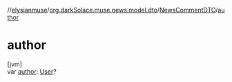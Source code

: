 //[elysianmuse](../../../index.md)/[org.darkSolace.muse.news.model.dto](../index.md)/[NewsCommentDTO](index.md)/[author](author.md)

# author

[jvm]\
var [author](author.md): [User](../../org.darkSolace.muse.user.model/-user/index.md)?
